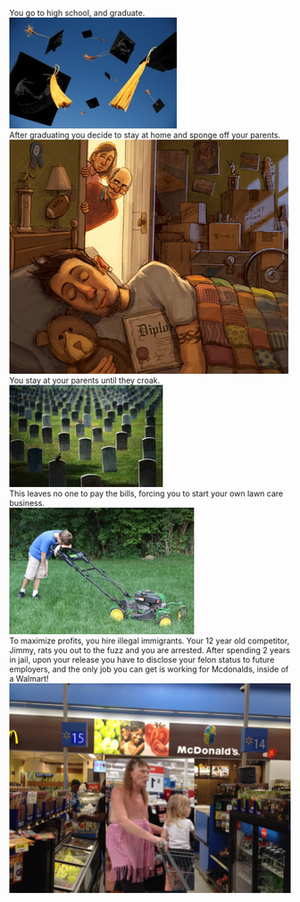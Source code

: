 You go to high school, and graduate.<br />![image](graduate.png)<br /> After graduating you decide to stay at home and sponge off your parents.<br />![image](stayhome.png)<br /> You stay at your parents until they croak.<br />![image](croak.png)<br /> This leaves no one to pay the bills, forcing you to start your own lawn care business.<br />![image](lawncare.png)<br /> To maximize profits, you hire illegal immigrants. Your 12 year old competitor, Jimmy, rats you out to the fuzz and you are arrested. After spending 2 years in jail, upon your release you have to disclose your felon status to future employers, and the only job you can get is working for Mcdonalds, inside of a Walmart! <br /> ![image]( mcdonalds4.png )
